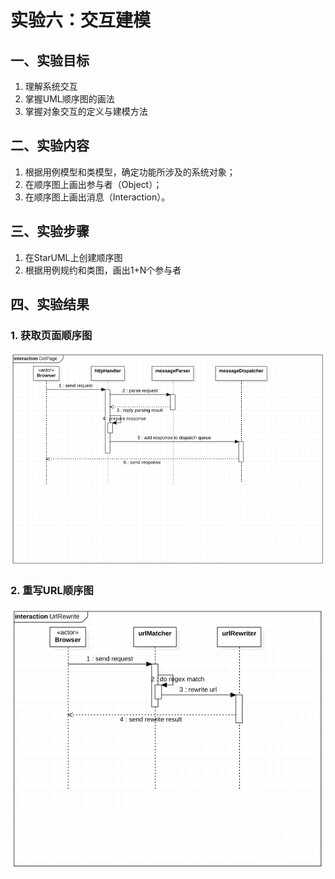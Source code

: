 # 实验六：交互建模

## 一、实验目标

1. 理解系统交互
2. 掌握UML顺序图的画法
3. 掌握对象交互的定义与建模方法

## 二、实验内容

1. 根据用例模型和类模型，确定功能所涉及的系统对象；
2. 在顺序图上画出参与者（Object）；
3. 在顺序图上画出消息（Interaction）。

## 三、实验步骤

1. 在StarUML上创建顺序图
2. 根据用例规约和类图，画出1+N个参与者

## 四、实验结果

### 1. 获取页面顺序图
![获取页面顺序图](./Lab6_SequenceDiagram1.jpg)

### 2. 重写URL顺序图
![重写URL顺序图](./Lab6_SequenceDiagram2.jpg)

